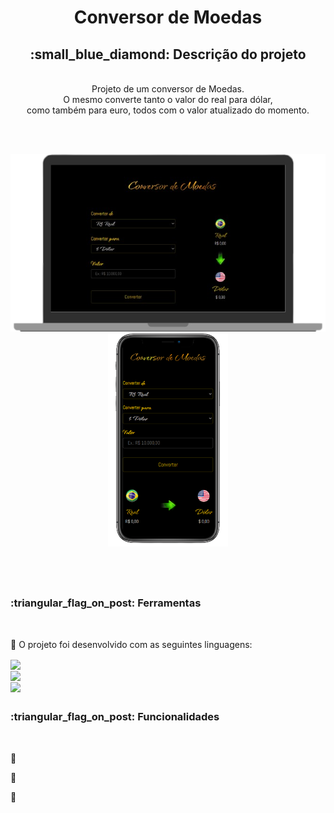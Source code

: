 # <div align="center"> Conversor de Moedas </div>

<div align="center"><h2> :small_blue_diamond: Descrição do projeto</h2></div> <br>

<div align="center"> Projeto de um conversor de Moedas. <br> O mesmo converte tanto o valor do real para dólar, <br>
  como também para euro, todos com o valor atualizado do momento. </div>

<br><br>

<div align="center"><img width="600px" src="https://raw.githubusercontent.com/camilaMrt/Conversor-de-moedas-2.0/e324c49606f6fae44aff138360766a5a7cfd8061/img/conversor_note.png">
<img width="192px" src="https://raw.githubusercontent.com/camilaMrt/Conversor-de-moedas-2.0/e324c49606f6fae44aff138360766a5a7cfd8061/img/conversor_phone.png"></div>

<br><br>

##

<h3>:triangular_flag_on_post: Ferramentas</h3> <br>

:small_blue_diamond: O projeto foi desenvolvido com as seguintes linguagens: &emsp;&emsp;

<img width="61" align="center" src="https://img.shields.io/badge/HTML5-E34F26?style=for-the-badge&logo=html5&logoColor=white"><br>
<img width="53" align="center" src="https://img.shields.io/badge/CSS3-1572B6?style=for-the-badge&logo=css3&logoColor=white"><br>
<img width="87" align="center" src="https://img.shields.io/badge/JavaScript-323330?style=for-the-badge&logo=javascript&logoColor=F7DF1E">

##

<h3>:triangular_flag_on_post: Funcionalidades</h3> <br>

:small_blue_diamond:

:small_blue_diamond:

:small_blue_diamond:  
